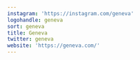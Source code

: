 ```yaml
---
instagram: 'https://instagram.com/geneva'
logohandle: geneva
sort: geneva
title: Geneva
twitter: geneva
website: 'https://geneva.com/'
---
```

